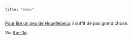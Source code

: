 ```yaml
---
title: "mémo"
---
```


[Pour lire un peu de
Houellebecq](http://www.houellebecq.info/amhtelecharger.php3) il suffit de pas
grand chose.

Via [the-flo](http://www.the-flo.net/weblog).

